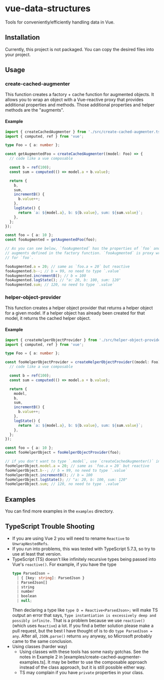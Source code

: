# vue-data-structures

Tools for conveniently/efficiently handling data in Vue.

## Installation

Currently, this project is not packaged. You can copy the desired files into your project.

## Usage

### create-cached-augmenter

This function creates a factory + cache function for augmented objects. It allows you to wrap an object with a Vue-reactive proxy that provides additional properties and methods. Those additional properties and helper methods are the "augments".

#### Example

```typescript
import { createCachedAugmenter } from './src/create-cached-augmenter.ts';
import { computed, ref } from 'vue';

type Foo = { a: number };

const getAugmentedFoo = createCachedAugmenter((model: Foo) => {
  // code like a vue composable

  const b = ref(100);
  const sum = computed(() => model.a + b.value);

  return {
    b,
    sum,
    incrementB() {
      b.value++;
    },
    logState() {
      return `a: ${model.a}, b: ${b.value}, sum: ${sum.value}`;
    },
  };
});

const foo = { a: 10 };
const fooAugmented = getAugmentedFoo(foo);

// As you can see below, `fooAugmented` has the properties of `foo` and the
// augments defined in the factory function. `fooAugmented` is proxy wrapper
// for `foo`.

fooAugmented.a = 20; // same as `foo.a = 20` but reactive
fooAugmented.b--; // b = 99, no need to type `.value`
fooAugmented.incrementB(); // b = 100
fooAugmented.logState(); // "a: 20, b: 100, sum: 120"
fooAugmented.sum; // 120, no need to type `.value`
```

### helper-object-provider

This function creates a helper object provider that returns a helper object for a given model. If a helper object has already been created for that model, it returns the cached helper object.

#### Example

```typescript
import { createHelperObjectProvider } from './src/helper-object-provider.ts';
import { computed, ref } from 'vue';

type Foo = { a: number };

const fooHelperObjectProvider = createHelperObjectProvider((model: Foo) => {
  // code like a vue composable

  const b = ref(100);
  const sum = computed(() => model.a + b.value);

  return {
    model,
    b,
    sum,
    incrementB() {
      b.value++;
    },
    logState() {
      return `a: ${model.a}, b: ${b.value}, sum: ${sum.value}`;
    },
  };
});

const foo = { a: 10 };
const fooHelperObject = fooHelperObjectProvider(foo);

// if you don't want to type `.model`, use `createCachedAugmenter()` instead of `createHelperObjectProvider()`
fooHelperObject.model.a = 20; // same as `foo.a = 20` but reactive
fooHelperObject.b--; // b = 99, no need to type `.value`
fooHelperObject.incrementB(); // b = 100
fooHelperObject.logState(); // "a: 20, b: 100, sum: 120"
fooHelperObject.sum; // 120, no need to type `.value`
```

## Examples

You can find more examples in the `examples` directory.

## TypeScript Trouble Shooting

- If you are using Vue 2 you will need to rename `Reactive` to `UnwrapNestedRefs`.
- If you run into problems, this was tested with TypeScript 5.7.3, so try to use at least that version.
- TypeScript (TS) doesn't like infinitely recursive types being passed into Vue's `reactive()`. For example, if you have the type
  ```typescript
  type ParsedJson =
    | { [key: string]: ParsedJson }
    | ParsedJson[]
    | string
    | number
    | boolean
    | null;
  ```
  Then declaring a type like `type D = Reactive<ParsedJson>;` will make TS output an error that says, `Type instantiation is excessively deep and possibly infinite.` That is a problem because we use `reactive()` (which uses `Reactive`) a lot. If you find a better solution please make a pull request, but the best I have thought of is to do `type ParsedJson = any`. After all, `JSON.parse()` returns `any` anyway, so Microsoft probably came to the same conclusion.
- Using classes (harder way)
  - Using classes with these tools has some nasty gotchas. See the notes in Example 2 in [examples/create-cached-augmenter-examples.ts]. It may be better to use the composable approach instead of the class approach, but it is still possible either way.
  - TS may complain if you have `private` properties in your class.
